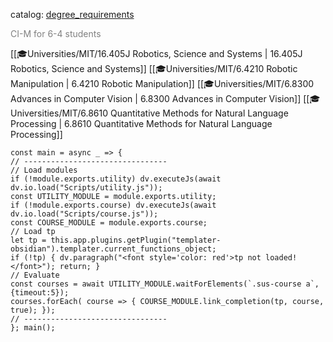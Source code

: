 catalog: [degree_requirements](https://eecsis.mit.edu/degree_requirements.html#Application_CIM)

<font style="color: grey">CI-M for 6-4 students</font>

<span class="sus-course">[[🎓Universities/MIT/16.405J Robotics, Science and Systems | 16.405J Robotics, Science and Systems]]</span>
<span class="sus-course">[[🎓Universities/MIT/6.4210 Robotic Manipulation | 6.4210 Robotic Manipulation]]</span>
<span class="sus-course">[[🎓Universities/MIT/6.8300 Advances in Computer Vision | 6.8300 Advances in Computer Vision]]</span>
<span class="sus-course">[[🎓Universities/MIT/6.8610 Quantitative Methods for Natural Language Processing | 6.8610 Quantitative Methods for Natural Language Processing]]</span>

```dataviewjs
const main = async _ => {
// --------------------------------
// Load modules
if (!module.exports.utility) dv.executeJs(await dv.io.load("Scripts/utility.js"));
const UTILITY_MODULE = module.exports.utility;
if (!module.exports.course) dv.executeJs(await dv.io.load("Scripts/course.js"));
const COURSE_MODULE = module.exports.course;
// Load tp
let tp = this.app.plugins.getPlugin("templater-obsidian").templater.current_functions_object;
if (!tp) { dv.paragraph("<font style='color: red'>tp not loaded!</font>"); return; }
// Evaluate
const courses = await UTILITY_MODULE.waitForElements(`.sus-course a`, {timeout:5});
courses.forEach( course => { COURSE_MODULE.link_completion(tp, course, true); });
// --------------------------------
}; main();
```